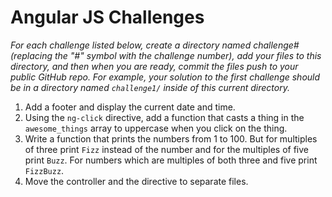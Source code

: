 # Angular JS Challenges

_For each challenge listed below, create a directory named challenge# (replacing the
"#" symbol with the challenge number), add your files to this directory, and then when you are
ready, commit the files push to your public GitHub repo. For example, your solution to the 
first challenge should be in a directory named ```challenge1/``` inside of this current directory._

1. Add a footer and display the current date and time.
2. Using the ```ng-click``` directive, add a function that casts a thing in the ```awesome_things``` array
to uppercase when you click on the thing.
3. Write a function that prints the numbers from 1 to 100. But for multiples of three print ```Fizz```
instead of the number and for the multiples of five print ```Buzz```. For numbers which are multiples of
both three and five print ```FizzBuzz```.
4. Move the controller and the directive to separate files.
